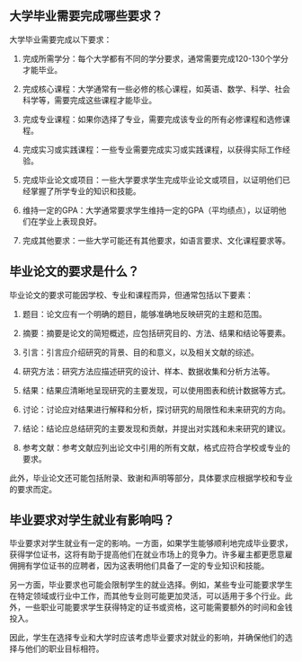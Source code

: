 ## 大学毕业需要完成哪些要求？
大学毕业需要完成以下要求：

1. 完成所需学分：每个大学都有不同的学分要求，通常需要完成120-130个学分才能毕业。

2. 完成核心课程：大学通常有一些必修的核心课程，如英语、数学、科学、社会科学等，需要完成这些课程才能毕业。

3. 完成专业课程：如果你选择了专业，需要完成该专业的所有必修课程和选修课程。

4. 完成实习或实践课程：一些专业需要完成实习或实践课程，以获得实际工作经验。

5. 完成毕业论文或项目：一些大学要求学生完成毕业论文或项目，以证明他们已经掌握了所学专业的知识和技能。

6. 维持一定的GPA：大学通常要求学生维持一定的GPA（平均绩点），以证明他们在学业上表现良好。

7. 完成其他要求：一些大学可能还有其他要求，如语言要求、文化课程要求等。
## 毕业论文的要求是什么？
毕业论文的要求可能因学校、专业和课程而异，但通常包括以下要素：

1. 题目：论文应有一个明确的题目，能够准确地反映研究的主题和范围。

2. 摘要：摘要是论文的简短概述，应包括研究目的、方法、结果和结论等要素。

3. 引言：引言应介绍研究的背景、目的和意义，以及相关文献的综述。

4. 研究方法：研究方法应描述研究的设计、样本、数据收集和分析方法等。

5. 结果：结果应清晰地呈现研究的主要发现，可以使用图表和统计数据等方式。

6. 讨论：讨论应对结果进行解释和分析，探讨研究的局限性和未来研究的方向。

7. 结论：结论应总结研究的主要发现和贡献，并提出对实践和未来研究的建议。

8. 参考文献：参考文献应列出论文中引用的所有文献，格式应符合学校或专业的要求。

此外，毕业论文还可能包括附录、致谢和声明等部分，具体要求应根据学校和专业的要求而定。
## 毕业要求对学生就业有影响吗？
毕业要求对学生就业有一定的影响。一方面，如果学生能够顺利地完成毕业要求，获得学位证书，这将有助于提高他们在就业市场上的竞争力。许多雇主都更愿意雇佣拥有学位证书的应聘者，因为这表明他们具备了一定的专业知识和技能。

另一方面，毕业要求也可能会限制学生的就业选择。例如，某些专业可能要求学生在特定领域或行业中工作，而其他专业则可能更加灵活，可以适用于多个行业。此外，一些职业可能要求学生获得特定的证书或资格，这可能需要额外的时间和金钱投入。

因此，学生在选择专业和大学时应该考虑毕业要求对就业的影响，并确保他们的选择与他们的职业目标相符。

